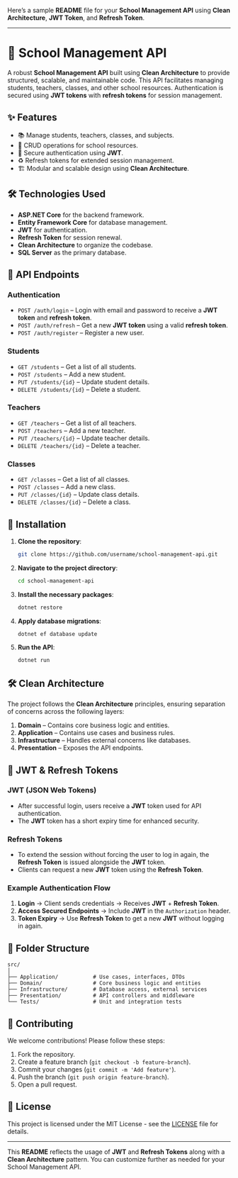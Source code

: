 Here’s a sample **README** file for your **School Management API** using **Clean Architecture**, **JWT Token**, and **Refresh Token**.

---

# 🏫 School Management API

A robust **School Management API** built using **Clean Architecture** to provide structured, scalable, and maintainable code. This API facilitates managing students, teachers, classes, and other school resources. Authentication is secured using **JWT tokens** with **refresh tokens** for session management.

## ✨ Features
- 📚 Manage students, teachers, classes, and subjects.
- 📝 CRUD operations for school resources.
- 🔐 Secure authentication using **JWT**.
- ♻️ Refresh tokens for extended session management.
- 🏗️ Modular and scalable design using **Clean Architecture**.

## 🛠️ Technologies Used
- **ASP.NET Core** for the backend framework.
- **Entity Framework Core** for database management.
- **JWT** for authentication.
- **Refresh Token** for session renewal.
- **Clean Architecture** to organize the codebase.
- **SQL Server** as the primary database.

## 📑 API Endpoints

### Authentication
- `POST /auth/login` – Login with email and password to receive a **JWT token** and **refresh token**.
- `POST /auth/refresh` – Get a new **JWT token** using a valid **refresh token**.
- `POST /auth/register` – Register a new user.

### Students
- `GET /students` – Get a list of all students.
- `POST /students` – Add a new student.
- `PUT /students/{id}` – Update student details.
- `DELETE /students/{id}` – Delete a student.

### Teachers
- `GET /teachers` – Get a list of all teachers.
- `POST /teachers` – Add a new teacher.
- `PUT /teachers/{id}` – Update teacher details.
- `DELETE /teachers/{id}` – Delete a teacher.

### Classes
- `GET /classes` – Get a list of all classes.
- `POST /classes` – Add a new class.
- `PUT /classes/{id}` – Update class details.
- `DELETE /classes/{id}` – Delete a class.

## 🚀 Installation

1. **Clone the repository**:
   ```bash
   git clone https://github.com/username/school-management-api.git
   ```

2. **Navigate to the project directory**:
   ```bash
   cd school-management-api
   ```

3. **Install the necessary packages**:
   ```bash
   dotnet restore
   ```

4. **Apply database migrations**:
   ```bash
   dotnet ef database update
   ```

5. **Run the API**:
   ```bash
   dotnet run
   ```

## 🛠️ Clean Architecture

The project follows the **Clean Architecture** principles, ensuring separation of concerns across the following layers:

1. **Domain** – Contains core business logic and entities.
2. **Application** – Contains use cases and business rules.
3. **Infrastructure** – Handles external concerns like databases.
4. **Presentation** – Exposes the API endpoints.

## 🔐 JWT & Refresh Tokens

### JWT (JSON Web Tokens)
- After successful login, users receive a **JWT** token used for API authentication.
- The **JWT** token has a short expiry time for enhanced security.

### Refresh Tokens
- To extend the session without forcing the user to log in again, the **Refresh Token** is issued alongside the **JWT** token.
- Clients can request a new **JWT** token using the **Refresh Token**.

### Example Authentication Flow
1. **Login** → Client sends credentials → Receives **JWT** + **Refresh Token**.
2. **Access Secured Endpoints** → Include **JWT** in the `Authorization` header.
3. **Token Expiry** → Use **Refresh Token** to get a new **JWT** without logging in again.

## 📂 Folder Structure

```
src/
│
├── Application/           # Use cases, interfaces, DTOs
├── Domain/                # Core business logic and entities
├── Infrastructure/        # Database access, external services
├── Presentation/          # API controllers and middleware
└── Tests/                 # Unit and integration tests
```

## 🤝 Contributing

We welcome contributions! Please follow these steps:
1. Fork the repository.
2. Create a feature branch (`git checkout -b feature-branch`).
3. Commit your changes (`git commit -m 'Add feature'`).
4. Push the branch (`git push origin feature-branch`).
5. Open a pull request.

## 📄 License

This project is licensed under the MIT License - see the [LICENSE](LICENSE) file for details.

---

This **README** reflects the usage of **JWT** and **Refresh Tokens** along with a **Clean Architecture** pattern. You can customize further as needed for your School Management API.
